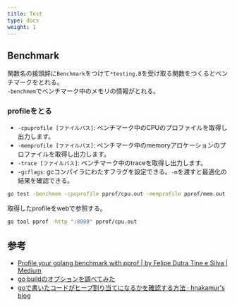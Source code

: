 ```yaml
---
title: Test
type: docs
weight: 1
---
```


## Benchmark

関数名の接頭辞に`Benchmark`をつけて`*testing.B`を受け取る関数をつくるとベンチマークをとれる。  
`-benchmem`でベンチマーク中のメモリの情報がとれる。  

### profileをとる

- `-cpuprofile [ファイルパス]`: ベンチマーク中のCPUのプロファイルを取得し出力します。
- `-memprofile [ファイルパス]`: ベンチマーク中のmemoryアロケーションのプロファイルを取得し出力します。
- `-trace [ファイルパス]`: ベンチマーク中のtraceを取得し出力します。
- `-gcflags`: gcコンパイラにわたすフラグを設定できる。`-m`を渡すと最適化の結果を確認できる。

```bash
go test -benchmem -cpuprofile pprof/cpu.out -memprofile pprof/mem.out -bench BenchmarkCtable github.com/showa-93/hashing/hashtable
```

取得したprofileをwebで参照する。

```bash
go tool pprof -http ":8080" pprof/cpu.out
```

## 参考

- [Profile your golang benchmark with pprof | by Felipe Dutra Tine e Silva | Medium](https://medium.com/@felipedutratine/profile-your-benchmark-with-pprof-fb7070ee1a94)
- [go buildのオプションを調べてみた](https://zenn.dev/hiroyukim/articles/ccb937039e5747#-gcflags-%3A-gc%E3%81%B8%E6%B8%A1%E3%81%99%E3%83%95%E3%83%A9%E3%82%B0)
- [goで書いたコードがヒープ割り当てになるかを確認する方法 · hnakamur's blog](https://hnakamur.github.io/blog/2018/01/30/go-heap-allocations/)
